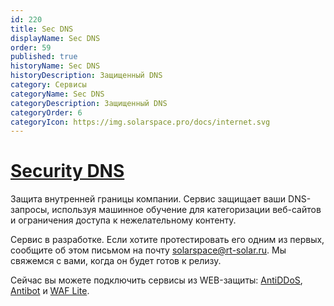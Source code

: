 ```yaml
---
id: 220
title: Sec DNS
displayName: Sec DNS
order: 59
published: true
historyName: Sec DNS
historyDescription: Защищенный DNS
category: Сервисы
categoryName: Sec DNS
categoryDescription: Защищенный DNS
categoryOrder: 6
categoryIcon: https://img.solarspace.pro/docs/internet.svg
---
```


# [Security DNS](security-dns)

Защита внутренней границы компании. Сервис защищает ваши DNS-запросы, используя машинное обучение для категоризации веб-сайтов и ограничения доступа к нежелательному контенту.


Сервис в разработке. Если хотите протестировать его одним из первых, сообщите об этом письмом на почту solarspace@rt-solar.ru. Мы свяжемся с вами, когда он будет готов к релизу.  

Сейчас вы можете подключить сервисы из WEB-защиты: [AntiDDoS]([217]), [Antibot]([216]) и [WAF Lite]([234]).